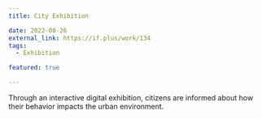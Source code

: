 ```yaml
---
title: City Exhibition

date: 2022-08-26
external_link: https://if.plus/work/134
tags:
  - Exhibition

featured: true

---
```

Through an interactive digital exhibition, citizens are informed about how their behavior impacts the urban environment.

<!--more-->
